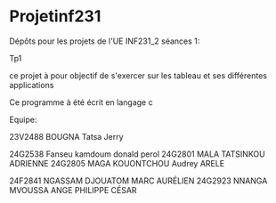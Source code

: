 # Projetinf231
Dépôts pour les projets de l'UE INF231_2 
séances 1:

Tp1

ce projet à pour objectif de s'exercer sur les tableau et ses différentes applications 

Ce programme à été écrit en langage c

Equipe:

23V2488 BOUGNA Tatsa Jerry

24G2538 Fanseu kamdoum donald perol 
24G2801 MALA TATSINKOU ADRIENNE 
24G2805 MAGA KOUONTCHOU Audrey ARELE

24F2841 NGASSAM DJOUATOM MARC AURÉLIEN
24G2923 NNANGA MVOUSSA ANGE PHILIPPE CÉSAR 
